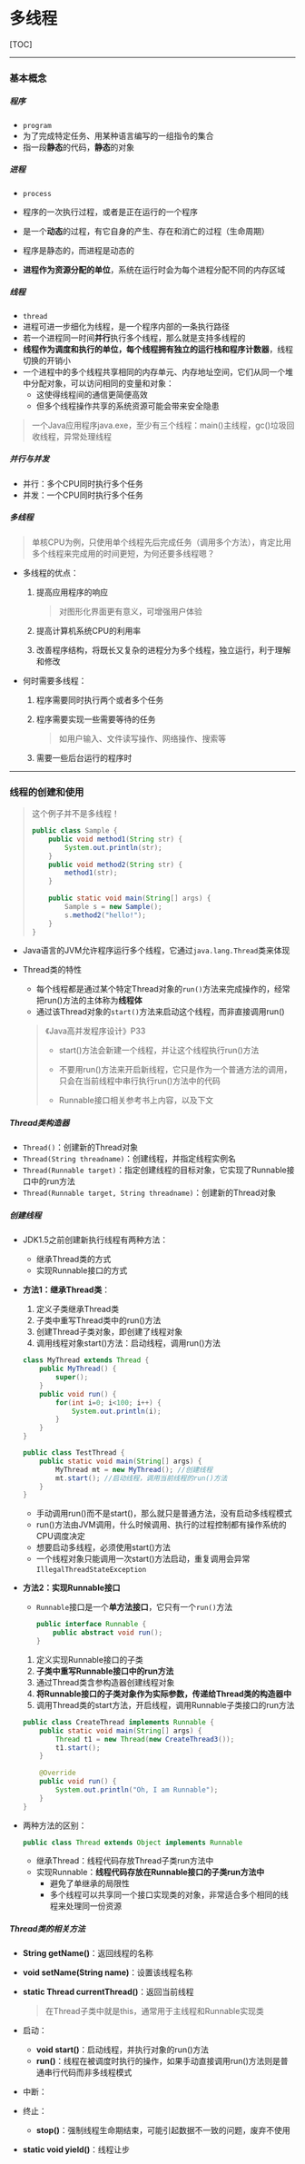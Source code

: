 # 多线程

[TOC]

____

### 基本概念



##### 程序

* `program`
* 为了完成特定任务、用某种语言编写的一组指令的集合
* 指一段**静态**的代码，**静态**的对象



##### 进程

* `process`

* 程序的一次执行过程，或者是正在运行的一个程序
* 是一个**动态**的过程，有它自身的产生、存在和消亡的过程（生命周期）

* 程序是静态的，而进程是动态的
* **进程作为资源分配的单位**，系统在运行时会为每个进程分配不同的内存区域



##### 线程

* `thread`
* 进程可进一步细化为线程，是一个程序内部的一条执行路径
* 若一个进程同一时间**并行**执行多个线程，那么就是支持多线程的
* **线程作为调度和执行的单位，每个线程拥有独立的运行栈和程序计数器**，线程切换的开销小
* 一个进程中的多个线程共享相同的内存单元、内存地址空间，它们从同一个堆中分配对象，可以访问相同的变量和对象：
  * 这使得线程间的通信更简便高效
  * 但多个线程操作共享的系统资源可能会带来安全隐患

> 一个Java应用程序java.exe，至少有三个线程：main()主线程，gc()垃圾回收线程，异常处理线程



##### 并行与并发

* 并行：多个CPU同时执行多个任务
* 并发：一个CPU同时执行多个任务



##### 多线程

> 单核CPU为例，只使用单个线程先后完成任务（调用多个方法），肯定比用多个线程来完成用的时间更短，为何还要多线程嗯？

* 多线程的优点：

  1. 提高应用程序的响应

     > 对图形化界面更有意义，可增强用户体验

  2. 提高计算机系统CPU的利用率

  3. 改善程序结构，将既长又复杂的进程分为多个线程，独立运行，利于理解和修改

* 何时需要多线程：

  1. 程序需要同时执行两个或者多个任务

  2. 程序需要实现一些需要等待的任务

     > 如用户输入、文件读写操作、网络操作、搜索等

  3. 需要一些后台运行的程序时



___

### 线程的创建和使用

> 这个例子并不是多线程！
>
> ```java
> public class Sample {
>     public void method1(String str) {
>         System.out.println(str);
>     }
>     public void method2(String str) {
>         method1(str);
>     }
>     
>     public static void main(String[] args) {
>         Sample s = new Sample();
>         s.method2("hello!");
>     }
> }
> ```



* Java语言的JVM允许程序运行多个线程，它通过`java.lang.Thread`类来体现

* Thread类的特性

  * 每个线程都是通过某个特定Thread对象的`run()`方法来完成操作的，经常把run()方法的主体称为**线程体**
  * 通过该Thread对象的`start()`方法来启动这个线程，而非直接调用run()

  > 《Java高并发程序设计》P33
  >
  > * start()方法会新建一个线程，并让这个线程执行run()方法
  >
  > * 不要用run()方法来开启新线程，它只是作为一个普通方法的调用，只会在当前线程中串行执行run()方法中的代码
  > * Runnable接口相关参考书上内容，以及下文



##### Thread类构造器

* `Thread()`：创建新的Thread对象
* `Thread(String threadname)`：创建线程，并指定线程实例名
* `Thread(Runnable target)`：指定创建线程的目标对象，它实现了Runnable接口中的run方法
* `Thread(Runnable target, String threadname)`：创建新的Thread对象



##### 创建线程

* JDK1.5之前创建新执行线程有两种方法：

  * 继承Thread类的方式
  * 实现Runnable接口的方式

* **方法1：继承Thread类**：

  1. 定义子类继承Thread类
  2. 子类中重写Thread类中的run()方法
  3. 创建Thread子类对象，即创建了线程对象
  4. 调用线程对象start()方法：启动线程，调用run()方法

  ```java
  class MyThread extends Thread {
      public MyThread() {
          super();
      }
      public void run() {
          for(int i=0; i<100; i++) {
              System.out.println(i);
          }
      }
  }
  
  public class TestThread {
      public static void main(String[] args) {
          MyThread mt = new MyThread(); //创建线程
          mt.start(); //启动线程，调用当前线程的run()方法
      }
  }
  ```

  * 手动调用run()而不是start()，那么就只是普通方法，没有启动多线程模式
  * run()方法由JVM调用，什么时候调用、执行的过程控制都有操作系统的CPU调度决定
  * 想要启动多线程，必须使用start()方法
  * 一个线程对象只能调用一次start()方法启动，重复调用会异常`IllegalThreadStateException`

* **方法2：实现Runnable接口**

  * `Runnable`接口是一个**单方法接口**，它只有一个`run()`方法

    ```java
    public interface Runnable {
        public abstract void run();
    }
    ```

  1. 定义实现Runnable接口的子类
  2. **子类中重写Runnable接口中的run方法**
  3. 通过Thread类含参构造器创建线程对象
  4. **将Runnable接口的子类对象作为实际参数，传递给Thread类的构造器中**
  5. 调用Thread类的start方法，开启线程，调用Runnable子类接口的run方法

  ```java
  public class CreateThread implements Runnable {
      public static void main(String[] args) {
          Thread t1 = new Thread(new CreateThread3());
          t1.start();
      }
      
      @Override
      public void run() {
          System.out.println("Oh, I am Runnable");
      }
  }
  ```

* 两种方法的区别：

  ```java
  public class Thread extends Object implements Runnable
  ```

  * 继承Thread：线程代码存放Thread子类run方法中
  * 实现Runnable：**线程代码存放在Runnable接口的子类run方法中**
    * 避免了单继承的局限性
    * 多个线程可以共享同一个接口实现类的对象，非常适合多个相同的线程来处理同一份资源



##### Thread类的相关方法

* **String getName()**：返回线程的名称

* **void setName(String name)**：设置该线程名称

* **static Thread currentThread()**：返回当前线程

  > 在Thread子类中就是this，通常用于主线程和Runnable实现类

* 启动：

  * **void start()**：启动线程，并执行对象的run()方法
  * **run()**：线程在被调度时执行的操作，如果手动直接调用run()方法则是普通串行代码而非多线程模式

* 中断：

* 终止：

  * **stop()**：强制线程生命期结束，可能引起数据不一致的问题，废弃不使用

* **static void yield()**：线程让步



